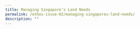 ```yaml
---
title: Managing Singapore’s Land Needs
permalink: /ethos-issue-02/managing-singapores-land-needs/
description: ""
---
```

